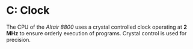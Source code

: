# C: Clock

The CPU of the *Altair 8800* uses a crystal controlled clock operating at **2 MHz** to ensure orderly execution of programs. Crystal control is used for precision.
